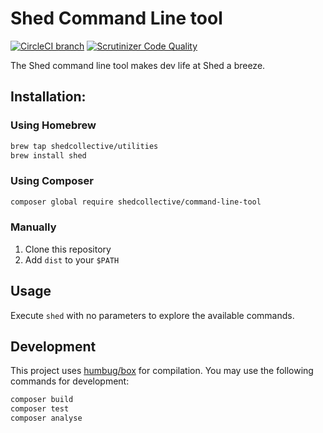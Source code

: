 # Shed Command Line tool

[![CircleCI branch](https://img.shields.io/circleci/project/github/shedcollective/shed-cli-tool.svg)](https://circleci.com/gh/shedcollective/shed-cli-tool)
[![Scrutinizer Code Quality](https://scrutinizer-ci.com/g/shedcollective/shed-cli-tool/badges/quality-score.png)](https://scrutinizer-ci.com/g/shedcollective/shed-cli-tool)

The Shed command line tool makes dev life at Shed a breeze.

## Installation:

### Using Homebrew
```bash
brew tap shedcollective/utilities
brew install shed
```

### Using Composer
```bash
composer global require shedcollective/command-line-tool
```

### Manually

1. Clone this repository
2. Add `dist` to your `$PATH`


## Usage

Execute `shed` with no parameters to explore the available commands.


## Development

This project uses [humbug/box](https://github.com/humbug/box) for compilation. You may use the following commands for development:

```bash
composer build
composer test
composer analyse
```
